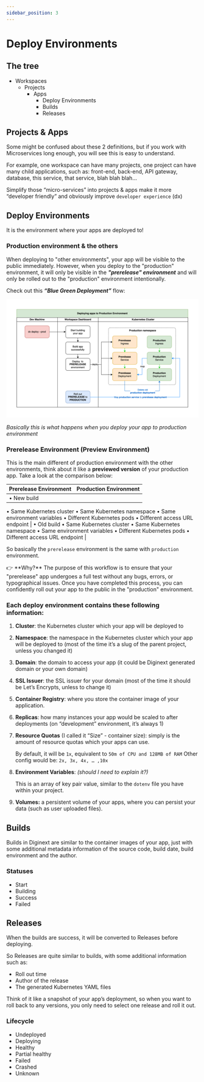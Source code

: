 ```yaml
---
sidebar_position: 3
---
```


# Deploy Environments

## The tree

- Workspaces
    - Projects
        - Apps
            - Deploy Environments
            - Builds
            - Releases

## Projects & Apps

Some might be confused about these 2 definitions, but if you work with Microservices long enough, you will see this is easy to understand.

For example, one workspace can have many projects, one project can have many child applications, such as: front-end, back-end, API gateway, database, this service, that service, blah blah blah…

Simplify those “micro-services” into projects & apps make it more “developer friendly” and obviously improve `developer experience` (dx)

## Deploy Environments

It is the environment where your apps are deployed to!

### Production environment & the others

When deploying to "other environments", your app will be visible to the public immediately. However, when you deploy to the "production" environment, it will only be visible in the ***"prerelease" environment*** and will only be rolled out to the "production" environment intentionally.

Check out this ***“Blue Green Deployment”*** flow:

![*Basically this is what happens when you deploy your app to production environment*](./img/blue-green-deploy.png)

*Basically this is what happens when you deploy your app to production environment*

### Prerelease Environment (Preview Environment)

This is the main different of production environment with the other environments, think about it like a **previewed version** of your production app. Take a look at the comparison below:

| Prerelease Environment | Production Environment |
| --- | --- |
| • New build
• Same Kubernetes cluster
• Same Kubernetes namespace
• Same environment variables 
• Different Kubernetes pods
• Different access URL endpoint | • Old build
• Same Kubernetes cluster
• Same Kubernetes namespace
• Same environment variables 
• Different Kubernetes pods
• Different access URL endpoint |

So basically the `prerelease` environment is the same with `production` environment.

<aside>
👉 **Why?** The purpose of this workflow is to ensure that your "prerelease" app undergoes a full test without any bugs, errors, or typographical issues. Once you have completed this process, you can confidently roll out your app to the public in the "production" environment.

</aside>

### Each deploy environment contains these following information:

1. **Cluster**: the Kubernetes cluster which your app will be deployed to
2. **Namespace**: the namespace in the Kubernetes cluster which your app will be deployed to (most of the time it’s a slug of the parent project, unless you changed it)
3. **Domain**: the domain to access your app (it could be Diginext generated domain or your own domain)
4. **SSL Issuer**: the SSL issuer for your domain (most of the time it should be Let’s Encrypts, unless to change it)
5. **Container Registry**: where you store the container image of your application.
6. **Replicas**: how many instances your app would be scaled to after deployments (on “development” environment, it’s always 1)
7. **Resource Quotas** (I called it “Size” - container size): simply is the amount of resource quotas which your apps can use.
    
    By default, it will be `1x`, equivalent to `50m of CPU and 128MB of RAM`
    Other config would be: `2x, 3x, 4x, … ,10x`
    
8. **Environment Variables**: *(should I need to explain it?)*
    
    This is an array of key pair value, similar to the `dotenv` file you have within your project.
    
9. **Volumes:** a persistent volume of your apps, where you can persist your data (such as user uploaded files).

## Builds

Builds in Diginext are similar to the container images of your app, just with some additional metadata information of the source code, build date, build environment and the author.

### Statuses

- Start
- Building
- Success
- Failed

## Releases

When the builds are success, it will be converted to Releases before deploying.

So Releases are quite similar to builds, with some additional information such as:

- Roll out time
- Author of the release
- The generated Kubernetes YAML files

Think of it like a snapshot of your app’s deployment, so when you want to roll back to any versions, you only need to select one release and roll it out.

### Lifecycle

- Undeployed
- Deploying
- Healthy
- Partial healthy
- Failed
- Crashed
- Unknown